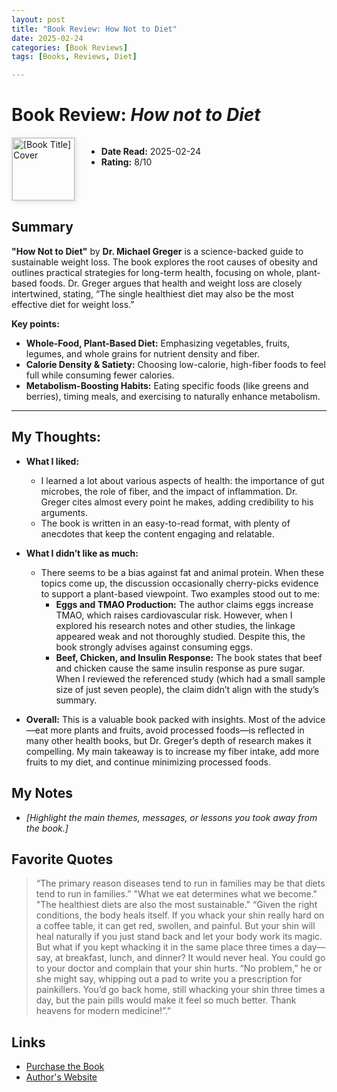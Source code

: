```yaml
---
layout: post
title: "Book Review: How Not to Diet"
date: 2025-02-24
categories: [Book Reviews]
tags: [Books, Reviews, Diet]

---
```


# Book Review: *How not to Diet*

<div style="display: flex; align-items: flex-start; gap: 20px;">
  <div style="flex: 0 0 auto; width: 100px; height: auto;">
    <img src="https://i.imgur.com/RkCUjay.jpeg" alt="[Book Title] Cover" style="width: 100px; height: auto; border: 1px solid #ddd; box-shadow: 2px 2px 8px rgba(0, 0, 0, 0.1);">
  </div>
  <div style="flex: 1;">
    <ul>
      <li><strong>Date Read:</strong> 2025-02-24 </li>
      <li><strong>Rating:</strong> 8/10</li>
    </ul>
  </div>
</div>

## Summary

**"How Not to Diet"** by **Dr. Michael Greger** is a science-backed guide to sustainable weight loss. The book explores the root causes of obesity and outlines practical strategies for long-term health, focusing on whole, plant-based foods. Dr. Greger argues that health and weight loss are closely intertwined, stating, “The single healthiest diet may also be the most effective diet for weight loss.”

**Key points:**

- **Whole-Food, Plant-Based Diet:** Emphasizing vegetables, fruits, legumes, and whole grains for nutrient density and fiber.
- **Calorie Density & Satiety:** Choosing low-calorie, high-fiber foods to feel full while consuming fewer calories.
- **Metabolism-Boosting Habits:** Eating specific foods (like greens and berries), timing meals, and exercising to naturally enhance metabolism.



---

## My Thoughts:

- **What I liked:**
	- I learned a lot about various aspects of health: the importance of gut microbes, the role of fiber, and the impact of inflammation. Dr. Greger cites almost every point he makes, adding credibility to his arguments.   
  - The book is written in an easy-to-read format, with plenty of anecdotes that keep the content engaging and relatable.
  
- **What I didn’t like as much:**
    - There seems to be a bias against fat and animal protein. When these topics come up, the discussion occasionally cherry-picks evidence to support a plant-based viewpoint. Two examples stood out to me:
        - **Eggs and TMAO Production:** The author claims eggs increase TMAO, which raises cardiovascular risk. However, when I explored his research notes and other studies, the linkage appeared weak and not thoroughly studied. Despite this, the book strongly advises against consuming eggs.
        - **Beef, Chicken, and Insulin Response:** The book states that beef and chicken cause the same insulin response as pure sugar. When I reviewed the referenced study (which had a small sample size of just seven people), the claim didn’t align with the study’s summary.
    
- **Overall:** This is a valuable book packed with insights. Most of the advice—eat more plants and fruits, avoid processed foods—is reflected in many other health books, but Dr. Greger’s depth of research makes it compelling. My main takeaway is to increase my fiber intake, add more fruits to my diet, and continue minimizing processed foods.



## My Notes

- *[Highlight the main themes, messages, or lessons you took away from the book.]*

## Favorite Quotes

> “The primary reason diseases tend to run in families may be that diets tend to run in families.”
> "What we eat determines what we become."
> "The healthiest diets are also the most sustainable."
> “Given the right conditions, the body heals itself. If you whack your shin really hard on a coffee table, it can get red, swollen, and painful. But your shin will heal naturally if you just stand back and let your body work its magic. But what if you kept whacking it in the same place three times a day—say, at breakfast, lunch, and dinner? It would never heal. You could go to your doctor and complain that your shin hurts. “No problem,” he or she might say, whipping out a pad to write you a prescription for painkillers. You’d go back home, still whacking your shin three times a day, but the pain pills would make it feel so much better. Thank heavens for modern medicine!”."

## Links
- [Purchase the Book](https://amzn.in/d/0Lwakhj)
- [Author's Website](https://nutritionfacts.org/book/how-not-to-diet/)






